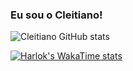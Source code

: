 ### Eu sou o Cleitiano! 

![Cleitiano GitHub stats](https://github-readme-stats.vercel.app/api?username=ocleitiano&show_icons=true&theme=radical)

[![Harlok's WakaTime stats](https://github-readme-stats.vercel.app/api/wakatime?username=ocleitiano)](https://github.com/ocleitiano/github-readme-stats)
